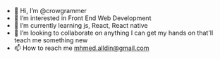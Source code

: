 - 👋 Hi, I’m @crowgrammer
- 👀 I’m interested in Front End Web Development
- 🌱 I’m currently learning js, React, React native
- 💞️ I’m looking to collaborate on anything I can get my hands on that'll teach me something new
- 📫 How to reach me mhmed.alldin@gmail.com

<!---
MuhammedCrow/MuhammedCrow is a ✨ special ✨ repository because its `README.md` (this file) appears on your GitHub profile.
You can click the Preview link to take a look at your changes.
--->
